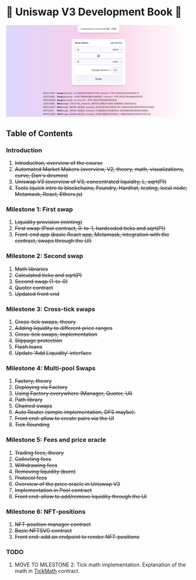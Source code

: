 # 🚧 Uniswap V3 Development Book 🚧

![Front-end application screenshot](/screenshot.png)

## Table of Contents

### Introduction
1. ~~Introduction, overview of the course~~
1. ~~Automated Market Makers (overview, V2, theory, math, visualizations, curve, Dan's desmos)~~
1. ~~Uniswap V3 (overview of V3, concentrated liquidity, L, sqrt(P))~~
1. ~~Tools (quick intro to blockchains, Foundry, Hardhat, testing, local node; Metamask, React, Ethers.js)~~

### Milestone 1: First swap
1. ~~Liquidity provision (minting)~~
1. ~~First swap (Pool contract, 0-to-1, hardcoded ticks and sqrt(P))~~
1. ~~Front-end app (basic React app, Metamask, integration with the contract, swaps through the UI)~~

### Milestone 2: Second swap
1. ~~Math libraries~~
1. ~~Calculated ticks and sqrt(P)~~
1. ~~Second swap (1-to-0)~~
1. ~~Quoter contract~~
1. ~~Updated front end~~

### Milestone 3: Cross-tick swaps
1. ~~Cross-tick swaps, theory~~
1. ~~Adding liquidity to different price ranges~~
1. ~~Cross-tick swaps, implementation~~
1. ~~Slippage protection~~
1. ~~Flash loans~~
1. ~~Update 'Add Liquidity' interface~~

### Milestone 4: Multi-pool Swaps
1. ~~Factory, theory~~
1. ~~Deploying via Factory~~
1. ~~Using Factory everywhere (Manager, Quoter, UI)~~
1. ~~Path library~~
1. ~~Chained swaps~~
1. ~~Auto Router (simple implementation, DFS maybe).~~
1. ~~Front end: allow to create pairs via the UI~~
1. ~~Tick Rounding~~

### Milestone 5: Fees and price oracle
1. ~~Trading fees, theory~~
1. ~~Collecting fees~~
1. ~~Withdrawing fees~~
1. ~~Removing liquidity (burn)~~
1. ~~Protocol fees~~
1. ~~Overview of the price oracle in Uniswap V3~~
1. ~~Implementation in Pool contract~~
1. ~~Front end: allow to add/remove liquidity through the UI~~

### Milestone 6: NFT-positions
1. ~~NFT-position manager contract~~
1. ~~Basic NFTSVG contract~~
1. ~~Front end: add an endpoint to render NFT-positions~~

### TODO
1. MOVE TO MILESTONE 2: Tick math implementation. Explanation of the math in [TickMath](https://github.com/Uniswap/v3-core/blob/main/contracts/libraries/TickMath.sol) contract.